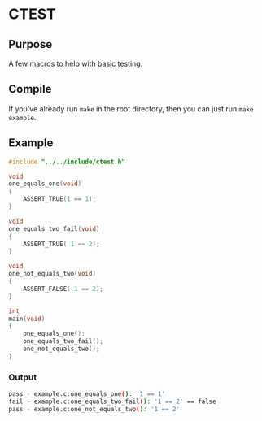 # CTEST
## Purpose
A few macros to help with basic testing.

## Compile
If you've already run `make` in the root directory, then you can just run `make example`.

## Example
```c
#include "../../include/ctest.h"

void
one_equals_one(void)
{
	ASSERT_TRUE(1 == 1);
}

void
one_equals_two_fail(void)
{
	ASSERT_TRUE( 1 == 2);
}

void
one_not_equals_two(void)
{
	ASSERT_FALSE( 1 == 2);
}

int
main(void)
{
	one_equals_one();
	one_equals_two_fail();
	one_not_equals_two();
}
```

### Output
```bash
pass - example.c:one_equals_one(): '1 == 1'
fail - example.c:one_equals_two_fail(): '1 == 2' == false
pass - example.c:one_not_equals_two(): '1 == 2'
```
